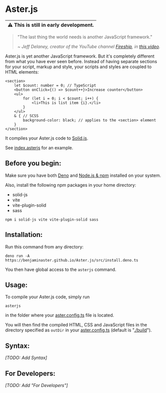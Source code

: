 # Aster.js

| ⚠ This is still in early development.
| -

> "The last thing the world needs is another JavaScript framework."
>
> <i> ~ Jeff Delaney, creator of the YouTube channel
> [Fireship](https://www.youtube.com/Fireship), in
> [this video](https://www.youtube.com/watch?v=cuHDQhDhvPE&t=1m15s). </i>

Aster.js is yet another JavaScript framework. But it's completely different from
what you have ever seen before. Instead of having separate sections for your
script, markup and style, your scripts and styles are coupled to HTML elements:

```asterjs
<section>
	let $count: number = 0; // TypeScript
	<button onClick={() => $count++}>Increase counter</button>
	<ul>
		for (let i = 0; i < $count; i++) {
			<li>This is list item {i}.</li>
		}
	</ul>
	& { // SCSS
		background-color: black; // applies to the <section> element
	}
</section>
```

It compiles your Aster.js code to [Solid.js](https://github.com/solidjs/solid).

See [index.asterjs](./example/index.asterjs) for an example.

## Before you begin:

Make sure you have both [Deno](https://deno.land) and
[Node.js & npm](https://nodejs.org) installed on your system.

Also, install the following npm packages in your home directory:

- solid-js
- vite
- vite-plugin-solid
- sass

```shell
npm i solid-js vite vite-plugin-solid sass
```

## Installation:

Run this command from any directory:

```shell
deno run -A https://benjaminaster.github.io/Aster.js/src/install.deno.ts
```

You then have global access to the `asterjs` command.

## Usage:

To compile your Aster.js code, simply run

```shell
asterjs
```

in the folder where your [aster.config.ts](./example/aster.config.ts) file is
located.

You will then find the compiled HTML, CSS and JavaScript files in the directory
specified as `outDir` in your [aster.config.ts](./example/aster.config.ts)
(default is "[./build](./example/build/)").

## Syntax:

_[TODO: Add Syntax]_

## For Developers:

_[TODO: Add "For Developers"]_

